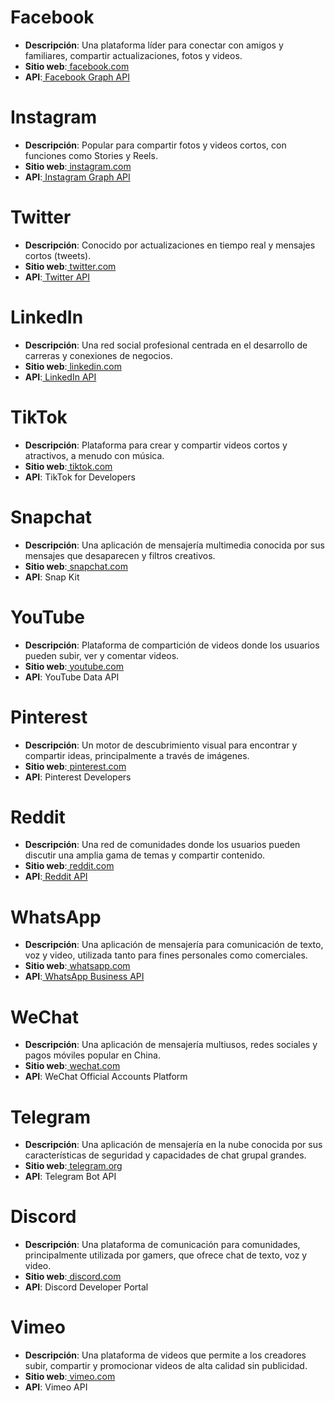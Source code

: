 # Facebook
- **Descripción**: Una plataforma líder para conectar con amigos y familiares, compartir actualizaciones, fotos y videos.
- **Sitio web**:[ facebook.com](https://www.facebook.com)
- **API**:[ Facebook Graph API](https://developers.facebook.com/docs/graph-api)

# Instagram
- **Descripción**: Popular para compartir fotos y videos cortos, con funciones como Stories y Reels.
- **Sitio web**:[ instagram.com](https://www.instagram.com)
- **API**:[ Instagram Graph API](https://developers.facebook.com/docs/instagram-api)

# Twitter
- **Descripción**: Conocido por actualizaciones en tiempo real y mensajes cortos (tweets).
- **Sitio web**:[ twitter.com](https://www.twitter.com)
- **API**:[ Twitter API](https://developer.twitter.com/en/docs)

# LinkedIn
- **Descripción**: Una red social profesional centrada en el desarrollo de carreras y conexiones de negocios.
- **Sitio web**:[ linkedin.com](https://www.linkedin.com)
- **API**:[ LinkedIn API](https://docs.microsoft.com/en-us/linkedin/)

# TikTok
- **Descripción**: Plataforma para crear y compartir videos cortos y atractivos, a menudo con música.
- **Sitio web**:[ tiktok.com](https://www.tiktok.com)
- **API**: TikTok for Developers

# Snapchat
- **Descripción**: Una aplicación de mensajería multimedia conocida por sus mensajes que desaparecen y filtros creativos.
- **Sitio web**:[ snapchat.com](https://www.snapchat.com)
- **API**: Snap Kit

# YouTube
- **Descripción**: Plataforma de compartición de videos donde los usuarios pueden subir, ver y comentar videos.
- **Sitio web**:[ youtube.com](https://www.youtube.com)
- **API**: YouTube Data API

# Pinterest
- **Descripción**: Un motor de descubrimiento visual para encontrar y compartir ideas, principalmente a través de imágenes.
- **Sitio web**:[ pinterest.com](https://www.pinterest.com)
- **API**: Pinterest Developers

# Reddit
- **Descripción**: Una red de comunidades donde los usuarios pueden discutir una amplia gama de temas y compartir contenido.
- **Sitio web**:[ reddit.com](https://www.reddit.com)
- **API**:[ Reddit API](https://www.reddit.com/dev/api)

# WhatsApp
- **Descripción**: Una aplicación de mensajería para comunicación de texto, voz y video, utilizada tanto para fines personales como comerciales.
- **Sitio web**:[ whatsapp.com](https://www.whatsapp.com)
- **API**:[ WhatsApp Business API](https://developers.facebook.com/docs/whatsapp/)

# WeChat
- **Descripción**: Una aplicación de mensajería multiusos, redes sociales y pagos móviles popular en China.
- **Sitio web**:[ wechat.com](https://www.wechat.com)
- **API**: WeChat Official Accounts Platform

# Telegram
- **Descripción**: Una aplicación de mensajería en la nube conocida por sus características de seguridad y capacidades de chat grupal grandes.
- **Sitio web**:[ telegram.org](https://www.telegram.org)
- **API**: Telegram Bot API

# Discord
- **Descripción**: Una plataforma de comunicación para comunidades, principalmente utilizada por gamers, que ofrece chat de texto, voz y video.
- **Sitio web**:[ discord.com](https://www.discord.com)
- **API**: Discord Developer Portal

# Vimeo
- **Descripción**: Una plataforma de videos que permite a los creadores subir, compartir y promocionar videos de alta calidad sin publicidad.
- **Sitio web**:[ vimeo.com](https://www.vimeo.com)
- **API**: Vimeo API